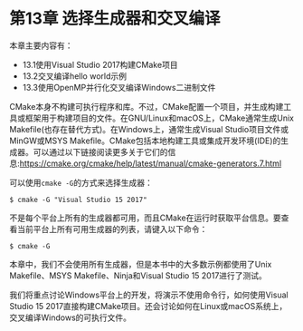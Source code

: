 # 第13章 选择生成器和交叉编译

本章主要内容有：

* 13.1使用Visual Studio 2017构建CMake项目
* 13.2交叉编译hello world示例
* 13.3使用OpenMP并行化交叉编译Windows二进制文件

CMake本身不构建可执行程序和库。不过，CMake配置一个项目，并生成构建工具或框架用于构建项目的文件。在GNU/Linux和macOS上，CMake通常生成Unix Makefile(也存在替代方式)。在Windows上，通常生成Visual Studio项目文件或MinGW或MSYS Makefile。CMake包括本地构建工具或集成开发环境(IDE)的生成器。可以通过以下链接阅读更多关于它们的信息:https://cmake.org/cmake/help/latest/manual/cmake-generators.7.html

可以使用`cmake -G`的方式来选择生成器：

```shell
$ cmake -G "Visual Studio 15 2017"
```

不是每个平台上所有的生成器都可用，而且CMake在运行时获取平台信息。要查看当前平台上所有可用生成器的列表，请键入以下命令：

```shell
$ cmake -G
```

本章中，我们不会使用所有生成器，但是本书中的大多数示例都使用了Unix Makefile、MSYS Makefile、Ninja和Visual Studio 15 2017进行了测试。

我们将重点讨论Windows平台上的开发，将演示不使用命令行，如何使用Visual Studio 15 2017直接构建CMake项目。还会讨论如何在Linux或macOS系统上，交叉编译Windows的可执行文件。